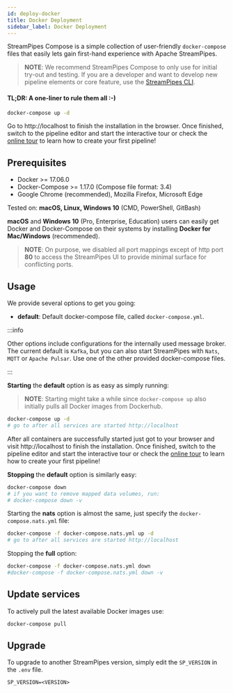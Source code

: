 ```yaml
---
id: deploy-docker
title: Docker Deployment
sidebar_label: Docker Deployment
---
```


StreamPipes Compose is a simple collection of user-friendly `docker-compose` files that easily lets gain first-hand experience with Apache StreamPipes.

> **NOTE**: We recommend StreamPipes Compose to only use for initial try-out and testing. If you are a developer and
> want to develop new pipeline elements or core feature, use the [StreamPipes CLI](06_extend-cli.md).

#### TL;DR: A one-liner to rule them all :-)

```bash
docker-compose up -d
```
Go to http://localhost to finish the installation in the browser. Once finished, switch to the pipeline editor and start the interactive tour or check the [online tour](https://streampipes.apache.org/docs/docs/user-guide-tour/) to learn how to create your first pipeline!

## Prerequisites
* Docker >= 17.06.0
* Docker-Compose >= 1.17.0 (Compose file format: 3.4)
* Google Chrome (recommended), Mozilla Firefox, Microsoft Edge

Tested on: **macOS, Linux, Windows 10** (CMD, PowerShell, GitBash)

**macOS** and **Windows 10** (Pro, Enterprise, Education) users can easily get Docker and Docker-Compose on their systems by installing **Docker for Mac/Windows** (recommended).

> **NOTE**: On purpose, we disabled all port mappings except of http port **80** to access the StreamPipes UI to provide minimal surface for conflicting ports.

## Usage
We provide several options to get you going:

- **default**: Default docker-compose file, called `docker-compose.yml`.

:::info

Other options include configurations for the internally used message broker. The current default is `Kafka`, but you can also start StreamPipes with `Nats`, `MQTT` or `Apache Pulsar`.
Use one of the other provided docker-compose files.

:::

**Starting** the **default** option is as easy as simply running:
> **NOTE**: Starting might take a while since `docker-compose up` also initially pulls all Docker images from Dockerhub.

```bash
docker-compose up -d
# go to after all services are started http://localhost
```
After all containers are successfully started just got to your browser and visit http://localhost to finish the installation. Once finished, switch to the pipeline editor and start the interactive tour or check the [online tour](https://streampipes.apache.org/docs/docs/user-guide-tour/) to learn how to create your first pipeline!

**Stopping** the **default** option is similarly easy:
```bash
docker-compose down
# if you want to remove mapped data volumes, run:
# docker-compose down -v
```

Starting the **nats** option is almost the same, just specify the `docker-compose.nats.yml` file:
```bash
docker-compose -f docker-compose.nats.yml up -d
# go to after all services are started http://localhost
```
Stopping the **full** option:
```bash
docker-compose -f docker-compose.nats.yml down
#docker-compose -f docker-compose.nats.yml down -v
```

## Update services
To actively pull the latest available Docker images use:
```bash
docker-compose pull
```

## Upgrade
To upgrade to another StreamPipes version, simply edit the `SP_VERSION` in the `.env` file.
```
SP_VERSION=<VERSION>
```
